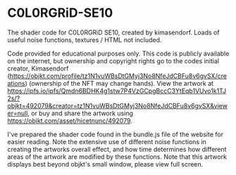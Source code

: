 # C0L0RGRiD-SE10
The shader code for C0L0RGRiD SE10, created by kimasendorf. Loads of useful noise functions, textures / HTML not included.

Code provided for educational purposes only. This code is publicly available on the internet, but ownership and copyright rights go to the codes initial creator, Kimasendorf (https://objkt.com/profile/tz1N1vuWBsDtGMyj3No8NfeJdCBFu8v6gvSX/creations) (ownership of the NFT may change hands). View the artwork at https://ipfs.io/ipfs/Qmdn6BDHK4g1stw7P4VzGCpgBccC3YtEqb1VUvo1k1TJ2s/?objkt=492079&creator=tz1N1vuWBsDtGMyj3No8NfeJdCBFu8v6gvSX&viewer=null, or buy and share the artwork using https://objkt.com/asset/hicetnunc/492079.

I've prepared the shader code found in the bundle.js file of the website for easier reading. Note the extensive use of different noise functions in creating the artworks overall effect, and how time determines how different areas of the artwork are modified by these functions. Note that this artwork displays best beyond objkt's small window, please view full screen.
